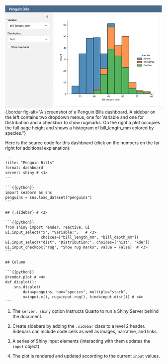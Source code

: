 
![](/docs/dashboards/images/shiny-simple.png){.border fig-alt="A screenshot of a Penguin Bills dashboard. A sidebar on the left contains two dropdown menus, one for Variable and one for Distribution and a checkbox to show rugmarks. On the right a plot occupies the full page height and shows a histogram of bill_length_mm colored by species."}

Here is the source code for this dashboard (click on the numbers on the far right for additional explanation):

````{.python .pymd}
---
title: "Penguin Bills"
format: dashboard
server: shiny # <1>
---

```{{python}}
import seaborn as sns
penguins = sns.load_dataset("penguins")
```

## {.sidebar} # <2>

```{{python}}
from shiny import render, reactive, ui
ui.input_select("x", "Variable:",   # <3>
                choices=["bill_length_mm", "bill_depth_mm"])
ui.input_select("dist", "Distribution:", choices=["hist", "kde"])
ui.input_checkbox("rug", "Show rug marks", value = False)  # <3>
```

## Column

```{{python}}
@render.plot # <4>
def displot():
    sns.displot(
        data=penguins, hue="species", multiple="stack",
        x=input.x(), rug=input.rug(), kind=input.dist()) # <4>
```

````

1.  The `server: shiny` option instructs Quarto to run a Shiny Server behind the document.

2.  Create sidebars by adding the `.sidebar` class to a level 2 header. Sidebars can include code cells as well as images, narrative, and links.

3.  A series of Shiny input elements (interacting with them updates the `input` object)

4.  The plot is rendered and updated according to the current `input` values.


